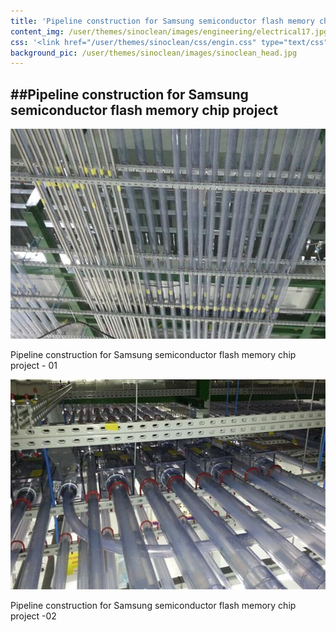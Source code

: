 ```yaml
---
title: 'Pipeline construction for Samsung semiconductor flash memory chip project'
content_img: /user/themes/sinoclean/images/engineering/electrical17.jpg
css: '<link href="/user/themes/sinoclean/css/engin.css" type="text/css" rel="stylesheet" />'
background_pic: /user/themes/sinoclean/images/sinoclean_head.jpg
---
```


##Pipeline construction for Samsung semiconductor flash memory chip project
---

![Pic1](/user/themes/sinoclean/images/engineering/electrical17.jpg)


Pipeline construction for Samsung semiconductor flash memory chip project - 01

![Pic2](/user/themes/sinoclean/images/engineering/electrical18.jpg)


Pipeline construction for Samsung semiconductor flash memory chip project -02
